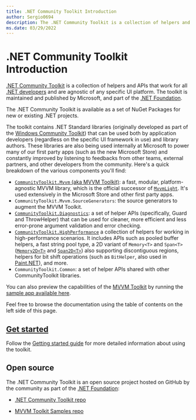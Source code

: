 ```yaml
---
title: .NET Community Toolkit Introduction
author: Sergio0694
description: The .NET Community Toolkit is a collection of helpers and APIs that work for all .NET developers and are agnostic of any specific UI platform. The toolkit is maintained and published by Microsoft, and part of the .NET Foundation.
ms.date: 03/29/2022
---
```


# .NET Community Toolkit Introduction

[.NET Community Toolkit][repo-url] is a collection of helpers and APIs that work for all [.NET developers](/dotnet/) and are agnostic of any specific UI platform. The toolkit is maintained and published by Microsoft, and part of the [.NET Foundation][dotnet-foundation].

The .NET Community Toolkit is available as a set of NuGet Packages for new or existing .NET projects.

The toolkit contains .NET Standard libraries (originally developed as part of the [Windows Community Toolkit][windows-community-toolkit]) that can be used both by application developers (regardless on the specific UI framework in use) and library authors. These libraries are also being used internally at Microsoft to power many of our first party apps (such as the new Microsoft Store) and constantly improved by listening to feedbacks from other teams, external partners, and other developers from the community. Here's a quick breakdown of the various components you'll find:

- [`CommunityToolkit.Mvvm` (aka MVVM Toolkit)][mvvm-toolkit-intro]: a fast, modular, platform-agnostic MVVM library, which is the official successor of [`MvvmLight`][mvvmlight-migration]. It's used extensively in the Microsoft Store and other first party apps.
- `CommunityToolkit.Mvvm.SourceGenerators`: the source generators to augment the MVVM Toolkit.
- [`CommunityToolkit.Diagnostics`][diagnostics-intro]: a set of helper APIs (specifically, Guard and ThrowHelper) that can be used for cleaner, more efficient and less error-prone argument validation and error checking.
- [`CommunityToolkit.HighPerformance`][hp-intro] a collection of helpers for working in high-performance scenarios. It includes APIs such as pooled buffer helpers, a fast string pool type, a 2D variant of `Memory<T>` and `Span<T>` ([`Memory2D<T>`][hp-memory2d] and [`Span2D<T>`][hp-span2d]) also supporting discontiguous regions, helpers for bit shift operations (such as `BitHelper`, also used in [Paint.NET][paint-net]), and more.
- `CommunityToolkit.Common`: a set of helper APIs shared with other CommunityToolkit libraries.

You can also preview the capabilities of the [MVVM Toolkit][mvvm-toolkit-intro] by running the [sample app available here][mvvm-toolkit-samples].

Feel free to browse the documentation using the table of contents on the left side of this page.

[repo-url]: https://aka.ms/toolkit/dotnet ".NET Community Toolkit GitHub Repository"
[dotnet-foundation]: https://www.dotnetfoundation.org/ ".NET Foundation Home Page"
[windows-community-toolkit]: /windows/communitytoolkit/ "Windows Community Toolkit Documentation"
[mvvm-toolkit-intro]: mvvm/introduction.md "MVVM Toolkit Introduction"
[mvvm-toolkit-samples]: https://aka.ms/mvvmtoolkit/samples "MVVM Toolkit Samples"
[mvvmlight-migration]: mvvm/migratingfrommvvmlight.md "MVVMLight Migration Documentation"
[diagnostics-intro]: /windows/communitytoolkit/diagnostics/introduction "Diagnostics Package Introduction"
[hp-intro]: /windows/communitytoolkit/high-performance/introduction "High Performance Package Introduction"
[hp-memory2d]: /windows/communitytoolkit/high-performance/memory2d "Memory2D&lt;T&gt; Documentation"
[hp-span2d]: /windows/communitytoolkit/high-performance/span2d "Span2D&lt;T&gt; Documentation"
[paint-net]: https://www.getpaint.net/ "Paint.NET Home Page"

## [Get started][get-started]

Follow the [Getting started guide][get-started] for more detailed information about using the toolkit.

[get-started]: /windows/communitytoolkit/getting-started "Getting started guide"

## Open source

The .NET Community Toolkit is an open source project hosted on GitHub by the community as part of the [.NET Foundation][dotnet-foundation]:

- [.NET Community Toolkit repo][repo-url]

- [MVVM Toolkit Samples repo][mvvm-toolkit-samples]
